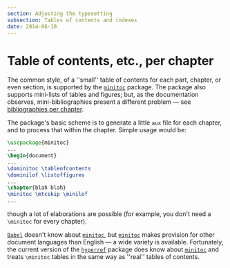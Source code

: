 ```yaml
---
section: Adjusting the typesetting
subsection: Tables of contents and indexes
date: 2014-06-10
---
```


# Table of contents, etc., per chapter

The common style, of a ''small'' table of contents for each part,
chapter, or even section, is supported by the [`minitoc`](https://ctan.org/pkg/minitoc)
package.  The package also supports mini-lists of tables and figures;
but, as the documentation observes, mini-bibliographies present a
different problem&nbsp;&mdash; see
[bibliographies per chapter](FAQ-chapbib.md).

The package's basic scheme is to generate a little `aux` file for
each chapter, and to process that within the chapter.  Simple usage
would be:
```latex
\usepackage{minitoc}
...
\begin{document}
...
\dominitoc \tableofcontents
\dominilof \listoffigures
...
\chapter{blah blah}
\minitoc \mtcskip \minilof
...
```
though a lot of elaborations are possible (for example, you don't need
a `\minitoc` for every chapter).

[`Babel`](https://ctan.org/pkg/Babel) doesn't know about [`minitoc`](https://ctan.org/pkg/minitoc), but
[`minitoc`](https://ctan.org/pkg/minitoc) makes provision for other document languages than
English&nbsp;&mdash; a wide variety is available.  Fortunately, the current
version of the [`hyperref`](https://ctan.org/pkg/hyperref) package does know about
[`minitoc`](https://ctan.org/pkg/minitoc) and treats `\minitoc` tables in the
same way as ''real'' tables of contents.

